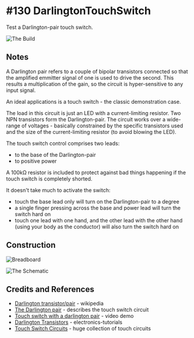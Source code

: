 # #130 DarlingtonTouchSwitch

Test a Darlington-pair touch switch.

![The Build](./assets/DarlingtonTouchSwitch_build.jpg?raw=true)

## Notes

A Darlington pair refers to a couple of bipolar transistors connected so that the amplified emmitter signal of one is used to drive the second. This results a multiplication of the gain, so the circuit is hyper-sensitive to any input signal.

An ideal applications is a touch switch - the classic demonstration case.

The load in this circuit is just an LED with a current-limiting resistor.
Two NPN transistors form the Darlington-pair.
The circuit works over a wide-range of voltages - basically constrained by the specific transistors used
and the size of the current-limiting resistor (to avoid blowing the LED).

The touch switch control comprises two leads:
* to the base of the Darlington-pair
* to positive power

A 100kΩ resistor is included to protect against bad things happening if the touch switch is completely shorted.

It doesn't take much to activate the switch:
* touch the base lead only will turn on the Darlington-pair to a degree
* a single finger pressing across the base and power lead will turn the switch hard on
* touch one lead with one hand, and the other lead with the other hand (using your body as the conductor) will also turn the switch hard on


## Construction

![Breadboard](./assets/DarlingtonTouchSwitch_bb.jpg?raw=true)

![The Schematic](./assets/DarlingtonTouchSwitch_schematic.jpg?raw=true)


## Credits and References

* [Darlington transistor/pair](https://en.wikipedia.org/wiki/Darlington_transistor) - wikipedia
* [The Darlington pair](http://www.pcbheaven.com/userpages/basic_transistor_circuits/) - describes the touch switch circuit
* [Touch switch with a darlington pair](https://youtu.be/XArtEkeSkt4) - video demo
* [Darlington Transistors](https://www.electronics-tutorials.ws/transistor/darlington-transistor.html) - electronics-tutorials
* [Touch Switch Circuits](http://www.discovercircuits.com/C/capacitance-sw.htm) - huge collection of touch circuits
